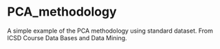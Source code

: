 # PCA_methodology
A simple example of the PCA methodology using standard dataset. From ICSD Course Data Bases and Data Mining.
